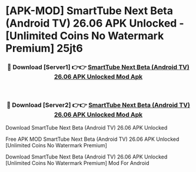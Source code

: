 # [APK-MOD] SmartTube Next Beta (Android TV) 26.06 APK Unlocked - [Unlimited Coins No Watermark Premium] 25jt6



<div align="center">
<h3>🔴 Download [Server1] 👉👉 <a href="https://momento.my/?title=SmartTube_Next_Beta_(Android_TV)_26.06_APK_Unlocked">SmartTube Next Beta (Android TV) 26.06 APK Unlocked Mod Apk</a></h3><br>

<h3>🔴 Download [Server2] 👉👉 <a href="https://momento.my/?title=SmartTube_Next_Beta_(Android_TV)_26.06_APK_Unlocked">SmartTube Next Beta (Android TV) 26.06 APK Unlocked Mod Apk</a></h3>
</div>



Download SmartTube Next Beta (Android TV) 26.06 APK Unlocked 

Free APK MOD SmartTube Next Beta (Android TV) 26.06 APK Unlocked [Unlimited Coins No Watermark Premium]

Download SmartTube Next Beta (Android TV) 26.06 APK Unlocked [Unlimited Coins No Watermark Premium] Mod For Android
